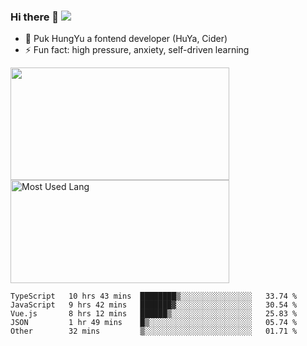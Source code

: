 ### Hi there 👋   ![](https://komarev.com/ghpvc/?username=trojan0523&color=ff69b4&label=PV+Since+2020-1-1)

 - 🔭 Puk HungYu a fontend developer (HuYa, Cider)
 - ⚡ Fun fact: high pressure, anxiety, self-driven learning 

 <img align="left" width="350px" height="180px" src="https://github-readme-stats.vercel.app/api?username=trojan0523&show_icons=true&icon_color=199861&count_private=true" />
 
 <img width="350px" height="165px" alt="Most Used Lang" src="https://github-readme-stats.vercel.app/api/top-langs/?username=trojan0523&layout=compact"/>
 

 <!--START_SECTION:waka-->

```text
TypeScript   10 hrs 43 mins  ████████▒░░░░░░░░░░░░░░░░   33.74 %
JavaScript   9 hrs 42 mins   ███████▓░░░░░░░░░░░░░░░░░   30.54 %
Vue.js       8 hrs 12 mins   ██████▒░░░░░░░░░░░░░░░░░░   25.83 %
JSON         1 hr 49 mins    █▒░░░░░░░░░░░░░░░░░░░░░░░   05.74 %
Other        32 mins         ▒░░░░░░░░░░░░░░░░░░░░░░░░   01.71 %
```

<!--END_SECTION:waka-->

 
<!--
**Trojan0523/Trojan0523** is a ✨ _special_ ✨ repository because its `README.md` (this file) appears on your GitHub profile.

Here are some ideas to get you started:

- 👯 looking to collaborate on where? i don`t know
- 🤔 I’m looking for help with ...
- 💬 Ask me about ...
- 📫 How to reach me: ...
- 😄 Pronouns: ...
- ⚡ Fun fact: ...
![](https://komarev.com/ghpvc/?username=trojan0523)
-->

